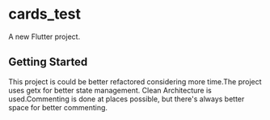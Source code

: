 # cards_test

A new Flutter project.

## Getting Started

This project is could be better refactored considering more time.The project uses getx for better state management.
Clean Architecture is used.Commenting is done at places possible, but there's always better space for better commenting.


